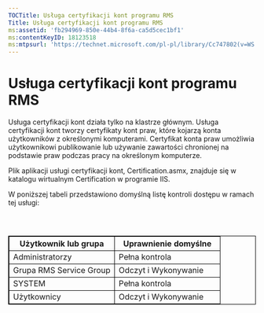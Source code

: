 ```yaml
---
TOCTitle: Usługa certyfikacji kont programu RMS
Title: Usługa certyfikacji kont programu RMS
ms:assetid: 'fb294969-850e-44b4-8f6a-ca5d5cec1bf1'
ms:contentKeyID: 18123518
ms:mtpsurl: 'https://technet.microsoft.com/pl-pl/library/Cc747802(v=WS.10)'
---
```


Usługa certyfikacji kont programu RMS
=====================================

Usługa certyfikacji kont działa tylko na klastrze głównym. Usługa certyfikacji kont tworzy certyfikaty kont praw, które kojarzą konta użytkowników z określonymi komputerami. Certyfikat konta praw umożliwia użytkownikowi publikowanie lub używanie zawartości chronionej na podstawie praw podczas pracy na określonym komputerze.

Plik aplikacji usługi certyfikacji kont, Certification.asmx, znajduje się w katalogu wirtualnym Certification w programie IIS.

W poniższej tabeli przedstawiono domyślną listę kontroli dostępu w ramach tej usługi:

###  

 
<table style="border:1px solid black;">
<colgroup>
<col width="50%" />
<col width="50%" />
</colgroup>
<thead>
<tr class="header">
<th style="border:1px solid black;" >Użytkownik lub grupa</th>
<th style="border:1px solid black;" >Uprawnienie domyślne</th>
</tr>
</thead>
<tbody>
<tr class="odd">
<td style="border:1px solid black;">Administratorzy</td>
<td style="border:1px solid black;">Pełna kontrola</td>
</tr>
<tr class="even">
<td style="border:1px solid black;">Grupa RMS Service Group</td>
<td style="border:1px solid black;">Odczyt i Wykonywanie</td>
</tr>
<tr class="odd">
<td style="border:1px solid black;">SYSTEM</td>
<td style="border:1px solid black;">Pełna kontrola</td>
</tr>
<tr class="even">
<td style="border:1px solid black;">Użytkownicy</td>
<td style="border:1px solid black;">Odczyt i Wykonywanie</td>
</tr>
</tbody>
</table>
